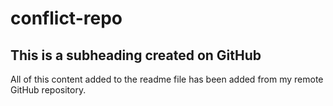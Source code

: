 # conflict-repo

## This is a subheading created on GitHub

All of this content added to the readme file has been added from my remote GitHub repository.
